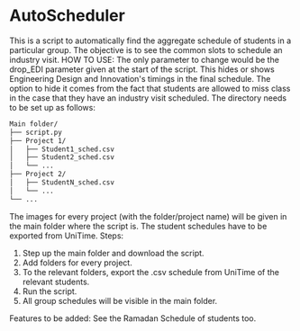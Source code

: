 # AutoScheduler
This is a script to automatically find the aggregate schedule of students in a particular group. The objective is to see the common slots to schedule an industry visit.
HOW TO USE:
The only parameter to change would be the drop_EDI parameter given at the start of the script. This hides or shows Engineering Design and Innovation's timings in the final schedule. The option to hide it comes from the fact that students are allowed to miss class in the case that they have an industry visit scheduled.
The directory needs to be set up as follows:

```bash
Main folder/
├── script.py
├── Project 1/
│   ├── Student1_sched.csv
│   ├── Student2_sched.csv
│   └── ...
├── Project 2/
│   ├── StudentN_sched.csv
│   └── ...
└── ...
```

The images for every project (with the folder/project name) will be given in the main folder where the script is. The student schedules have to be exported from UniTime.
Steps:
1. Step up the main folder and download the script. 
2. Add folders for every project.
3. To the relevant folders, export the .csv schedule from UniTime of the relevant students.
4. Run the script.
5. All group schedules will be visible in the main folder.

Features to be added:
See the Ramadan Schedule of students too.
